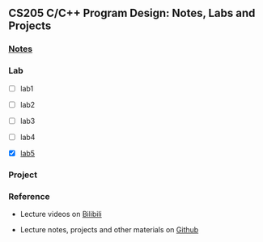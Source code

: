 ## CS205 C/C++ Program Design: Notes, Labs and Projects

### [Notes](note.md)

### Lab

- [ ] lab1
- [ ] lab2
- [ ] lab3
- [ ] lab4

- [x] [lab5](proj5)

### Project



###  Reference

+ Lecture videos on [Bilibili](https://www.bilibili.com/video/BV1Vf4y1P7pq)

+ Lecture notes, projects and other materials on [Github](https://github.com/XDZhelheim/CS205_C_CPP_Lab)

